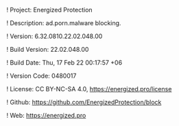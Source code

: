 ! Project: Energized Protection

! Description: ad.porn.malware blocking.

! Version: 6.32.0810.22.02.048.00

! Build Version: 22.02.048.00

! Build Date: Thu, 17 Feb 22 00:17:57 +06

! Version Code: 0480017

! License: CC BY-NC-SA 4.0, https://energized.pro/license

! Github: https://github.com/EnergizedProtection/block

! Web: https://energized.pro
